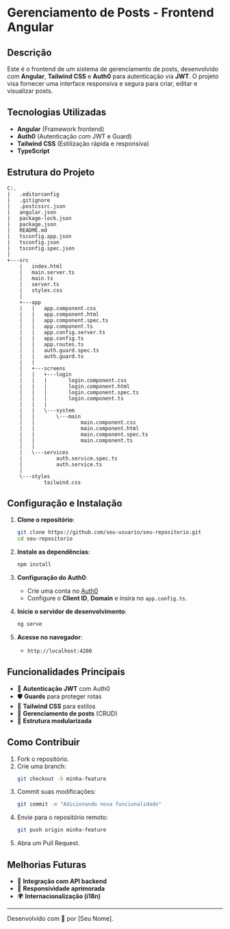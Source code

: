 # Gerenciamento de Posts - Frontend Angular

## Descrição
Este é o frontend de um sistema de gerenciamento de posts, desenvolvido com **Angular**, **Tailwind CSS** e **Auth0** para autenticação via **JWT**. O projeto visa fornecer uma interface responsiva e segura para criar, editar e visualizar posts.

## Tecnologias Utilizadas
- **Angular** (Framework frontend)
- **Auth0** (Autenticação com JWT e Guard)
- **Tailwind CSS** (Estilização rápida e responsiva)
- **TypeScript**

## Estrutura do Projeto
```
C:.
|   .editorconfig
|   .gitignore
|   .postcssrc.json
|   angular.json
|   package-lock.json
|   package.json
|   README.md
|   tsconfig.app.json
|   tsconfig.json
|   tsconfig.spec.json
|   
+---src
    |   index.html
    |   main.server.ts
    |   main.ts
    |   server.ts
    |   styles.css
    |   
    +---app
    |   |   app.component.css
    |   |   app.component.html
    |   |   app.component.spec.ts
    |   |   app.component.ts
    |   |   app.config.server.ts
    |   |   app.config.ts
    |   |   app.routes.ts
    |   |   auth.guard.spec.ts
    |   |   auth.guard.ts
    |   |   
    |   +---screens
    |   |   +---login
    |   |   |       login.component.css
    |   |   |       login.component.html
    |   |   |       login.component.spec.ts
    |   |   |       login.component.ts
    |   |   |       
    |   |   \---system
    |   |       \---main
    |   |               main.component.css
    |   |               main.component.html
    |   |               main.component.spec.ts
    |   |               main.component.ts
    |   |               
    |   \---services
    |           auth.service.spec.ts
    |           auth.service.ts
    |           
    \---styles
            tailwind.css
```

## Configuração e Instalação
1. **Clone o repositório**:
   ```sh
   git clone https://github.com/seu-usuario/seu-repositorio.git
   cd seu-repositorio
   ```
2. **Instale as dependências**:
   ```sh
   npm install
   ```
3. **Configuração do Auth0**:
   - Crie uma conta no [Auth0](https://auth0.com/)
   - Configure o **Client ID**, **Domain** e insira no `app.config.ts`.

4. **Inicie o servidor de desenvolvimento**:
   ```sh
   ng serve
   ```
5. **Acesse no navegador**:
   - `http://localhost:4200`

## Funcionalidades Principais
- 🔐 **Autenticação JWT** com Auth0
- 🛡️ **Guards** para proteger rotas
- 🎨 **Tailwind CSS** para estilos
- 📝 **Gerenciamento de posts** (CRUD)
- 📂 **Estrutura modularizada**

## Como Contribuir
1. Fork o repositório.
2. Crie uma branch:
   ```sh
   git checkout -b minha-feature
   ```
3. Commit suas modificações:
   ```sh
   git commit -m "Adicionando nova funcionalidade"
   ```
4. Envie para o repositório remoto:
   ```sh
   git push origin minha-feature
   ```
5. Abra um Pull Request.

## Melhorias Futuras
- 🔄 **Integração com API backend**
- 📱 **Responsividade aprimorada**
- 🌍 **Internacionalização (i18n)**

---
Desenvolvido com 💙 por [Seu Nome].

